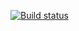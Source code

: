 [![Build status](https://ci.appveyor.com/api/projects/status/7asllxsp2qexcd33?svg=true)](https://ci.appveyor.com/project/vergsparda/ajs-obj-task1)